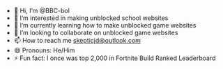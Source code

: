 - 👋 Hi, I’m @BBC-bol
- 👀 I’m interested in making unblocked school websites
- 🌱 I’m currently learning how to make unblocked game websites
- 💞️ I’m looking to collaborate on unblocked game websites
- 📫 How to reach me skepticjd@outlook.com
- 😄 Pronouns: He/Him
- ⚡ Fun fact: I once was top 2,000 in Fortnite Build Ranked Leaderboard

<!---
BBC-bol/BBC-bol is a ✨ special ✨ repository because its `README.md` (this file) appears on your GitHub profile.
You can click the Preview link to take a look at your changes.
--->
